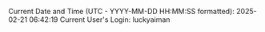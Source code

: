 Current Date and Time (UTC - YYYY-MM-DD HH:MM:SS formatted): 2025-02-21 06:42:19
Current User's Login: luckyaiman
